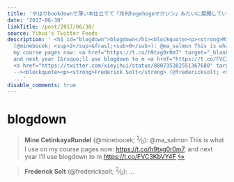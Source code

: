 ```yaml
---
title: 'やはりbookdownで薄い本仕立てて「月刊hogehogeマガジン」みたいに展開していくしかないのか #完走しないフラグ'
date: '2017-06-30'
linkTitle: /post/2017/06/30/
source: Yihui's Twitter Feeds
description: ' <h1 id="blogdown">blogdown</h1><blockquote><p><strong>Mine CetinkayaRundel</strong>
  (@minebocek; <sup>2</sup>&frasl;<sub>0</sub>): @ma_salmon This is what I use on
  my course pages now: <a href="https://t.co/h9txg0r0m7" target="_blank">https://t.co/h9txg0r0m7</a>,
  and next year I&rsquo;ll use blogdown to m <a href="https://t.co/FVC3KbVY4F" target="_blank">https://t.co/FVC3KbVY4F</a>
  <a href="https://twitter.com/xieyihui/status/880735382551367680" target="_blank">&#8618;</a></p></blockquote><!--
  --><blockquote><p><strong>Frederick Solt</strong> (@fredericksolt; <sup>2</sup>&frasl;<sub>0</sub>):
  ...'
disable_comments: true
---
```

 <h1 id="blogdown">blogdown</h1><blockquote><p><strong>Mine CetinkayaRundel</strong> (@minebocek; <sup>2</sup>&frasl;<sub>0</sub>): @ma_salmon This is what I use on my course pages now: <a href="https://t.co/h9txg0r0m7" target="_blank">https://t.co/h9txg0r0m7</a>, and next year I&rsquo;ll use blogdown to m <a href="https://t.co/FVC3KbVY4F" target="_blank">https://t.co/FVC3KbVY4F</a> <a href="https://twitter.com/xieyihui/status/880735382551367680" target="_blank">&#8618;</a></p></blockquote><!-- --><blockquote><p><strong>Frederick Solt</strong> (@fredericksolt; <sup>2</sup>&frasl;<sub>0</sub>): ...